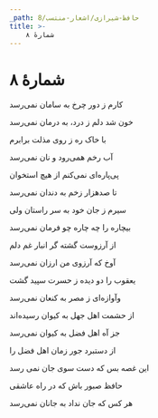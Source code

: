 ```yaml
---
_path: حافظ-شیرازی/اشعار-منتسب/8
title: >-
    شمارهٔ ۸
---
```

# شمارهٔ ۸

<div class="b" id="bn1"><div class="m1"><p>کارم ز دور چرخ به سامان نمی‌رسد</p></div>
<div class="m2"><p>خون شد دلم ز درد، به درمان نمی‌رسد </p></div></div>
<div class="b" id="bn2"><div class="m1"><p>با خاک ره ز روی مذلت برابرم</p></div>
<div class="m2"><p>آب رخم همی‌رود و نان نمی‌رسد </p></div></div>
<div class="b" id="bn3"><div class="m1"><p>پی‌پاره‌ای نمی‌کنم از هیچ استخوان</p></div>
<div class="m2"><p>تا صدهزار زخم به دندان نمی‌رسد </p></div></div>
<div class="b" id="bn4"><div class="m1"><p>سیرم ز جان خود به سر راستان ولی</p></div>
<div class="m2"><p>بیچاره را چه چاره چو فرمان نمی‌رسد </p></div></div>
<div class="b" id="bn5"><div class="m1"><p>از آرزوست گشته گر انبار غم دلم</p></div>
<div class="m2"><p>آوخ که آرزوی من ارزان نمی‌رسد </p></div></div>
<div class="b" id="bn6"><div class="m1"><p>یعقوب را دو دیده ز حسرت سپید گشت</p></div>
<div class="m2"><p>وآوازه‌ای ز مصر به کنعان نمی‌رسد </p></div></div>
<div class="b" id="bn7"><div class="m1"><p>از حشمت اهل جهل به کیوان رسیده‌اند</p></div>
<div class="m2"><p>جز آه اهل فضل به کیوان نمی‌رسد </p></div></div>
<div class="b" id="bn8"><div class="m1"><p>از دستبرد جور زمان اهل فضل را</p></div>
<div class="m2"><p>این غصه بس که دست سوی جان نمی‌ رسد </p></div></div>
<div class="b" id="bn9"><div class="m1"><p>حافظ صبور باش که در راه عاشقی</p></div>
<div class="m2"><p>هر کس که جان نداد به جانان نمی‌رسد</p></div></div>
